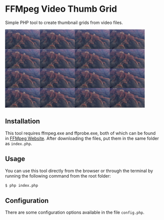 # FFMpeg Video Thumb Grid
Simple PHP tool to create thumbnail grids from video files.

<img src="preview-sample.png"/>

## Installation
This tool requires ffmpeg.exe and ffprobe.exe, both of which can be found in [FFMpeg Website](https://www.ffmpeg.org/download.html). After downloading the files, put them in the same folder as `index.php`.

## Usage
You can use this tool directly from the browser or through the terminal by running the following command from the root folder:
```sh
$ php index.php
```

## Configuration
There are some configuration options available in the file `config.php`.
